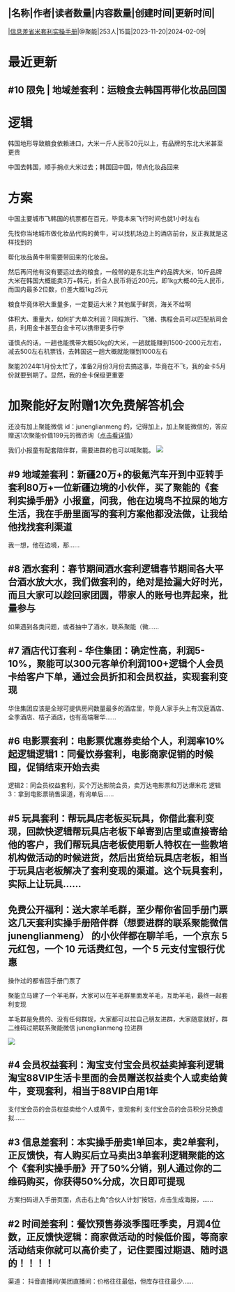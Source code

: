 |名称|作者|读者数量|内容数量|创建时间|更新时间|
---
|[信息差省米套利实操手册](https://xiaobot.net/p/jn123456789?refer=0b133df9-27dc-423b-8101-639049001c13)|@聚能|253人|15篇|2023-11-20|2024-02-09|

# 最近更新
## #10 限免 | 地域差套利：运粮食去韩国再带化妆品回国<h1>逻辑</h1>韩国地形导致粮食依赖进口，大米一斤人民币20元以上，有品牌的东北大米甚至更贵
中国去韩国，顺手捎点大米过去；韩国回中国，带点化妆品回来

<h1>方案</h1>中国主要城市飞韩国的机票都在百元，毕竟本来飞行时间也就1小时左右

先找你当地城市做化妆品代购的黄牛，可以找机场边上的酒店前台，反正我就是这样找到的

帮化妆品黄牛带需要带回来的化妆品。

然后再问他有没有要运过去的粮食，一般带的是东北生产的品牌大米，10斤品牌大米在韩国大概能卖3万+韩元，折合人民币将近200元，即1kg大概40元人民币，而国内最多2位数，价差大概1kg25元

粮食毕竟体积大重量多，一定要运大米？其他属于鲜货，海关不给啊

体积大、重量大，如何扩大单次利润？同程旅行、飞猪、携程会员可以匹配航司会员，利用金卡甚至白金卡可以携带更多行李

谨慎点的话，一趟也能携带大概50kg的大米，一趟就能赚到1500-2000元左右，减去500左右机票钱，去韩国这一趟大概就能赚到1000左右

聚能2024年1月份太忙了，准备2月份3月份去搞这事，毕竟在不飞，我的金卡5月份就要到期了。显然，我的金卡保级更重要

<h1><strong>加聚能好友附赠1次免费解答机会</strong></h1>还没有加上聚能微信 id：junenglianmeng 的，记得加上，加上聚能微信的，答应赠送1次聚能价值199元的微咨询（<a target="_blank" rel="noopener noreferrer nofollow" href="https://xiaobot.net/post/41dd785d-45bc-4784-b45e-d5561019e6c5?refer=7162279c-2ad1-4dfd-adbe-ec2d4f9c042a">点击看详情</a>）

我们小报童有配套陪伴群，需要进群的也可以喊聚能。
<img src="https://static.xiaobot.net/file/2024-02-09/79218/a723633494b449089ca4d848c37fcffc.png">
## #9 地域差套利：新疆20万+的极氪汽车开到中亚转手套利80万+一位新疆边境的小伙伴，买了聚能的《套利实操手册》小报童，问我，他在边境鸟不拉屎的地方生活，我在手册里面写的套利方案他都没法做，让我给他找找套利渠道

我一想，他在边境，那......
## #8 酒水套利：春节期间酒水套利逻辑春节期间各大平台酒水放大水，我们做套利的，绝对是捡漏大好时光，而且大家可以趁回家团圆，带家人的账号也弄起来，批量参与

如果遇到各类问题，或者抽中了酒水，联系聚能（微......
## #7 酒店代订套利 - 华住集团：确定性高，利润5-10%，聚能可以300元客单价利润100+逻辑个人会员卡给客户下单，通过会员折扣和会员权益，实现套利变现

华住集团应该是全球可提供房间数量最多的酒店里，毕竟人家手头上有汉庭酒店、全季酒店、桔子酒店，也有高端奢华......
## #6 电影票套利：电影票优惠券卖给个人，利润率10%起逻辑逻辑1：同餐饮券套利，电影商家促销的时候囤，促销结束开始去卖
逻辑2：同会员权益套利，买个万达影院会员，卖万达电影票和万达爆米花
逻辑3：拿到电影票销售渠道，有询单后......
## #5 玩具套利：帮玩具店老板买玩具，你借此套利变现，回款快逻辑帮玩具店老板下单寄到店里或直接寄给他的客户，我们帮玩具店老板使用新人特权在一些教培机构做活动的时候进货，然后出货给玩具店老板，相当于玩具店老板解决了套利变现的渠道。这个玩具套利，实际上让玩具......
## 免费公开福利：送大家羊毛群，至少帮你省回手册门票这几天套利实操手册陪伴群（想要进群的联系聚能微信 junenglianmeng） 的小伙伴都在聊羊毛，一个京东 5 元红包，一个 10 元话费红包，一个 5 元支付宝银行优惠

操作过的都省回手册门票了

聚能立马建了一个羊毛群，大家可以在羊毛群里面发羊毛，互助羊毛，最终一起套利变现

羊毛群是免费的、没有任何群规，大家都可以拉自己朋友进群，大家随意就好，群二维码过期联系聚能微信 junenglianmeng 拉进群

<img src="https://static.xiaobot.net/file/2023-12-30/79218/ede35fb56664cffdfd1ea5566651ccad.jpeg">


## #4 会员权益套利：淘宝支付宝会员权益卖掉套利逻辑淘宝88VIP生活卡里面的会员赠送权益卖个人或卖给黄牛，变现套利，相当于88VIP白用1年
支付宝会员的会员权益卖给个人或黄牛，变现套利
支付宝会员的会员积分兑换虚拟......
## #3 信息差套利：本实操手册卖1单回本，卖2单套利，正反馈快，有人购买后立马卖出3单套利逻辑聚能的这个《套利实操手册》开了50%分销，别人通过你的二维码购买，你获得50%分成，次日即可提现

方案扫码进入手册页面，点击右上角“合伙人计划”按钮，点击生成海报，......
## #2 时间差套利：餐饮预售券淡季囤旺季卖，月润4位数，正反馈快逻辑：商家做活动的时候低价囤，等商家活动结束你就可以高价卖了，记住要囤过期退、随时退的！！！！

渠道：
抖音直播间/美团直播间：价格往往最低，但库存往往最少......

